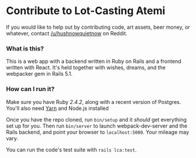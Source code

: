 # Contribute to Lot-Casting Atemi

If you would like to help out by contributing code, art assets, beer money, or
whatever, contact [/u/hushnowquietnow](https://reddit.com/u/hushnowquietnow) on
Reddit.

### What is this?

This is a web app with a backend written in Ruby on Rails and a frontend written
with React.  It's held together with wishes, dreams, and the webpacker gem in
Rails 5.1.

### How can I run it?

Make sure you have Ruby *2.4.2*, along with a recent version of Postgres. You'll
also need [Yarn](https://yarnpkg.com/en/) and Node.js installed

Once you have the repo cloned, run `bin/setup` and it *should* get everything
set up for you.  Then run `bin/server` to launch webpack-dev-server and the
Rails backend, and point your browser to `localhost:5000`. Your mileage may
vary.

You can run the code's test suite with `rails lca:test`.
